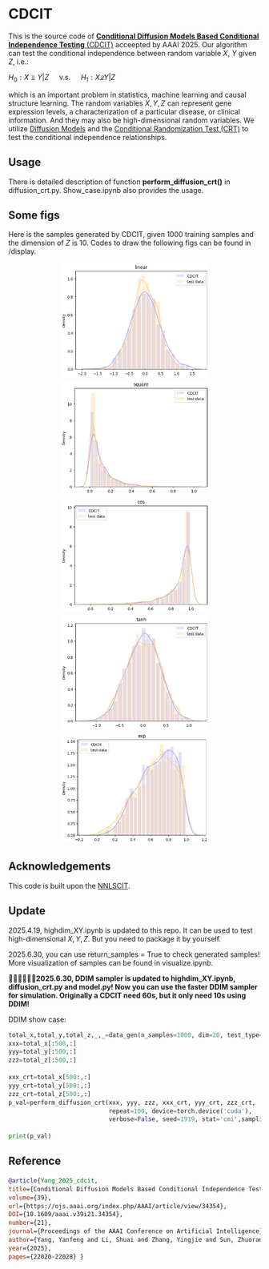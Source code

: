 # CDCIT
This is the source code of [**Conditional Diffusion Models Based Conditional Independence Testing** (CDCIT)](https://arxiv.org/abs/2412.11744) acceepted by AAAI 2025. Our algorithm can test the conditional independence between random variable $X$, $Y$ given $Z$, i.e.:  

$H_0: X ⫫ Y|Z  \quad \text{  v.s. } \quad  H_1:X \not ⫫ Y|Z$  

which is an important problem in statistics, machine learning and causal structure learning. The random variables $X, Y, Z$ can represent gene expression levels, a characterization of a particular disease, or clinical information. And they may also be high-dimensional random variables. We utilize [Diffusion Models](https://arxiv.org/abs/2011.13456) and the [Conditional Randomization Test (CRT)](https://arxiv.org/abs/2304.04183) to test the conditional independence relationships.



## Usage
There is detailed description of function **perform_diffusion_crt()** in diffusion_crt.py. Show_case.ipynb also provides the usage.

## Some figs
Here is the samples generated by CDCIT, given 1000 training samples and the dimension of $Z$ is 10. Codes to draw the following figs can be found in /display.
<p align="center">
  <img src="/display/img_linear.png" width="300"/>
  <img src="/display/img_square.png" width="300"/>
  <img src="/display/img_cos.png" width="300"/>
  <img src="/display/img_tanh.png" width="300"/>
  <img src="/display/img_exp.png" width="300"/>
</p>


## Acknowledgements
This code is built upon the [NNLSCIT](https://github.com/LeeShuai-kenwitch/NNLSCIT).


## Update
2025.4.19, highdim_XY.ipynb is updated to this repo. It can be used to test high-dimensional $X,Y,Z$. But you need to package it by yourself.

2025.6.30, you can use return_samples = True to check generated samples! More visualization of samples can be found in visualize.ipynb.

🎉🎉🎉🎉🎉🎉**2025.6.30, DDIM sampler is updated to highdim_XY.ipynb, diffusion_crt.py and model.py! Now you can use the faster DDIM sampler for simulation. Originally a CDCIT need 60s, but it only need 10s using DDIM!**

DDIM show case:
```python
total_x,total_y,total_z,_,_=data_gen(n_samples=1000, dim=20, test_type=True, noise='gaussian', seed=114)
xxx=total_x[:500,:]
yyy=total_y[:500,:]
zzz=total_z[:500,:]

xxx_crt=total_x[500:,:]
yyy_crt=total_y[500:,:]
zzz_crt=total_z[500:,:]
p_val=perform_diffusion_crt(xxx, yyy, zzz, xxx_crt, yyy_crt, zzz_crt, 
                            repeat=100, device=torch.device('cuda'), 
                            verbose=False, seed=1919, stat='cmi',sampling_model='ddim') # ← see here

print(p_val)
```
## Reference
```bibtex
@article{Yang_2025_cdcit, 
title={Conditional Diffusion Models Based Conditional Independence Testing}, 
volume={39}, 
url={https://ojs.aaai.org/index.php/AAAI/article/view/34354}, 
DOI={10.1609/aaai.v39i21.34354}, 
number={21}, 
journal={Proceedings of the AAAI Conference on Artificial Intelligence}, 
author={Yang, Yanfeng and Li, Shuai and Zhang, Yingjie and Sun, Zhuoran and Shu, Hai and Chen, Ziqi and Zhang, Renming}, 
year={2025}, 
pages={22020-22028} }



